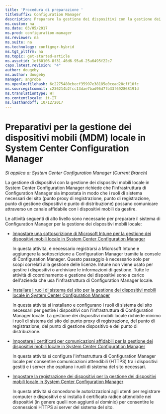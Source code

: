 ```yaml
---
title: 'Procedura di preparazione '
titleSuffix: Configuration Manager
description: Preparare la gestione dei dispositivi con la gestione dei dispositivi mobili locale in System Center Configuration Manager.
ms.custom: na
ms.date: 03/05/2017
ms.prod: configuration-manager
ms.reviewer: na
ms.suite: na
ms.technology: configmgr-hybrid
ms.tgt_pltfrm: na
ms.topic: get-started-article
ms.assetid: 1ef60106-8f31-46d6-95a6-25a6495f22c7
caps.latest.revision: "4"
author: dougeby
ms.author: dougeby
manager: angrobe
ms.openlocfilehash: 6c2275480cbecf35997e38185e0cead28cff10fc
ms.sourcegitcommit: c236214b2fcc13dae7bad96d7fb33f692868191d
ms.translationtype: HT
ms.contentlocale: it-IT
ms.lasthandoff: 10/12/2017
---
```

# <a name="preparation-steps-for-on-premises-mobile-device-management-in-system-center-configuration-manager"></a>Preparativi per la gestione dei dispositivi mobili (MDM) locale in System Center Configuration Manager

*Si applica a: System Center Configuration Manager (Current Branch)*

La gestione di dispositivi con la gestione dei dispositivi mobili locale in System Center Configuration Manager richiede che l'infrastruttura di Configuration Manager sia impostata in modo che i ruoli di sistema necessari del sito (punto proxy di registrazione, punto di registrazione, punto di gestione dispositivi e punto di distribuzione) possano comunicare attraverso un canale affidabile con i dispositivi mobili da gestire.  

 Le attività seguenti di alto livello sono necessarie per preparare il sistema di Configuration Manager per la gestione dei dispositivi mobili locale:  

-   [Impostare una sottoscrizione di Microsoft Intune per la gestione dei dispositivi mobili locale in System Center Configuration Manager](../../mdm/get-started/set-up-intune-subscription-on-premises-mdm.md)  

     In questa attività, è necessario registrarsi a Microsoft Intune e aggiungere la sottoscrizione a Configuration Manager tramite la console di Configuration Manager. Questo passaggio è necessario solo per scopi correlati alla gestione delle licenze. Intune non viene usato per gestire i dispositivi o archiviare le informazioni di gestione. Tutte le attività di coordinamento e gestione dei dispositivi sono a carico dell'azienda che usa l'infrastruttura di Configuration Manager locale.  

-   [Installare i ruoli di sistema del sito per la gestione dei dispositivi mobili locale in System Center Configuration Manager](../../mdm/get-started/install-site-system-roles-for-on-premises-mdm.md)  

     In questa attività si installano e configurano i ruoli di sistema del sito necessari per gestire i dispositivi con l'infrastruttura di Configuration Manager locale. La gestione dei dispositivi mobili locale richiede minimo i ruoli di sistema del sito del punto proxy di registrazione, del punto di registrazione, del punto di gestione dispositivo e del punto di distribuzione.  

-   [Impostare i certificati per comunicazioni affidabili per la gestione dei dispositivi mobili locale in System Center Configuration Manager](../../mdm/get-started/set-up-certificates-on-premises-mdm.md)  

     In questa attività si configura l'infrastruttura di Configuration Manager locale per consentire comunicazioni attendibili (HTTPS) tra i dispositivi gestiti e i server che ospitano i ruoli di sistema del sito necessari.  

-   [Impostare la registrazione dei dispositivi per la gestione dei dispositivi mobili locale in System Center Configuration Manager](../../mdm/get-started/set-up-device-enrollment-on-premises-mdm.md)  

     In questa attività si concedono le autorizzazioni agli utenti per registrare computer e dispositivi e si installa il certificato radice attendibile nei dispositivi (in genere quelli non aggiunti al dominio) per consentire le connessioni HTTPS ai server del sistema del sito.  
